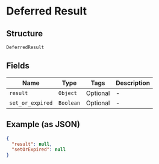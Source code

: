 
# Deferred Result

## Structure

`DeferredResult`

## Fields

| Name | Type | Tags | Description |
|  --- | --- | --- | --- |
| `result` | `Object` | Optional | - |
| `set_or_expired` | `Boolean` | Optional | - |

## Example (as JSON)

```json
{
  "result": null,
  "setOrExpired": null
}
```

